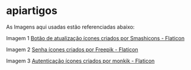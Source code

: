 # apiartigos

As Imagens aqui usadas estão referenciadas abaixo: 

Imagem 1
<a href="https://www.flaticon.com/br/icones-gratis/botao-de-atualizacao" title="botão de atualização ícones">Botão de atualização ícones criados por Smashicons - Flaticon</a>

Imagem 2
<a href="https://www.flaticon.com/br/icones-gratis/senha" title="senha ícones">Senha ícones criados por Freepik - Flaticon</a>

Imagem 3
<a href="https://www.flaticon.com/br/icones-gratis/autenticacao" title="autenticação ícones">Autenticação ícones criados por monkik - Flaticon</a>
